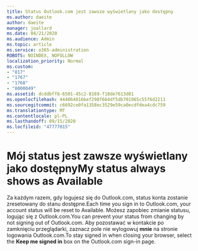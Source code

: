 ```yaml
---
title: Status Outlook.com jest zawsze wyświetlany jako dostępny
ms.author: daeite
author: daeite
manager: joallard
ms.date: 04/21/2020
ms.audience: Admin
ms.topic: article
ms.service: o365-administration
ROBOTS: NOINDEX, NOFOLLOW
localization_priority: Normal
ms.custom:
- "817"
- "1767"
- "1768"
- "8000049"
ms.assetid: dcddbff8-6501-45c2-8169-f18de7613d81
ms.openlocfilehash: 444864816bef298f664df5db701965c55f6d2211
ms.sourcegitcommit: c6692ce0fa1358ec3529e59ca0ecdfdea4cdc759
ms.translationtype: MT
ms.contentlocale: pl-PL
ms.lasthandoff: 09/15/2020
ms.locfileid: "47777015"
---
```

# <a name="my-status-always-shows-as-available"></a><span data-ttu-id="7e91c-102">Mój status jest zawsze wyświetlany jako dostępny</span><span class="sxs-lookup"><span data-stu-id="7e91c-102">My status always shows as Available</span></span>

<span data-ttu-id="7e91c-103">Za każdym razem, gdy logujesz się do Outlook.com, status konta zostanie zresetowany do stanu dostępne.</span><span class="sxs-lookup"><span data-stu-id="7e91c-103">Each time you sign in to Outlook.com, your account status will be reset to Available.</span></span> <span data-ttu-id="7e91c-104">Możesz zapobiec zmianie statusu, logując się z Outlook.com.</span><span class="sxs-lookup"><span data-stu-id="7e91c-104">You can prevent your status from changing by not signing out of Outlook.com.</span></span> <span data-ttu-id="7e91c-105">Aby pozostawać w kontakcie po zamknięciu przeglądarki, zaznacz pole nie wylogowuj **mnie** na stronie logowania Outlook.com.</span><span class="sxs-lookup"><span data-stu-id="7e91c-105">To stay signed in when closing your browser, select the **Keep me signed in** box on the Outlook.com sign-in page.</span></span>
